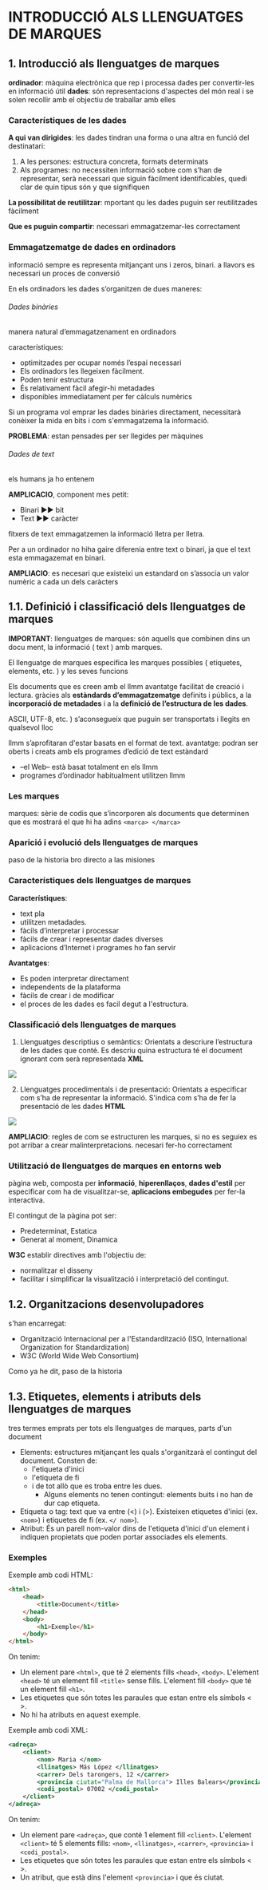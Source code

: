# INTRODUCCIÓ ALS LLENGUATGES DE MARQUES
## 1. Introducció als llenguatges de marques
**ordinador**: màquina electrònica que rep i processa dades per convertir-les en informació útil
**dades**:  són representacions d'aspectes del món real i se solen recollir amb el objectiu de traballar amb elles
### Característiques de les dades
**A qui van dirigides**: les dades tindran una forma o una altra en funció del destinatari:
1. A les persones: estructura concreta, formats determinats
2. Als programes: no necessiten informació sobre com s’han de representar, serà necessari que siguin fàcilment identificables, quedi clar de quin tipus són y que signifiquen

**La possibilitat de reutilitzar**: mportant qu les dades puguin ser reutilitzades fàcilment

**Que es puguin compartir**: necessari emmagatzemar-les correctament
### Emmagatzematge de dades en ordinadors
informació sempre es representa mitjançant uns i zeros, binari.
a llavors es necessari un proces de conversió

En els ordinadors les dades s’organitzen de dues maneres:
###### Dades binàries
manera natural d’emmagatzenament en ordinadors

característiques:
- optimitzades per ocupar només l’espai necessari
- Els ordinadors les llegeixen fàcilment.
- Poden tenir estructura
- És relativament fàcil afegir-hi metadades
- disponibles immediatament per fer càlculs numèrics

Si un programa vol emprar les dades binàries directament, necessitarà conèixer la mida en bits i com s'emmagatzema la informació.

**PROBLEMA**:
estan pensades per ser llegides per màquines
###### Dades de text
els humans ja ho entenem

**AMPLICACIO**, component mes petit:
- Binari ▶▶ bit
- Text ▶▶ caràcter

fitxers de text emmagatzemen la informació lletra per lletra.

Per a un ordinador no hiha gaire diferenia entre text o binari, ja que el text esta emmagazemat en binari.

**AMPLIACIO**: es necesari que existeixi un estandard on s’associa un valor numèric a cada un dels caràcters
## 1.1. Definició i classificació dels llenguatges de marques
**IMPORTANT**:
llenguatges de marques: són aquells que combinen dins un docu ment, la informació ( text ) amb marques.

El llenguatge de marques especifica les marques possibles ( etiquetes, elements, etc. ) y les seves funcions

Els documents que es creen amb el llmm avantatge facilitat de creació i lectura. gràcies als **estàndards d’emmagatzematge** definits i públics, a la **incorporació de metadades** i a la **definició de l’estructura de les dades**.

ASCII, UTF-8, etc. ) s’aconsegueix que puguin ser transportats i llegits en qualsevol lloc

llmm s’aprofitaran d'estar basats en el format de text.
avantatge: podran ser oberts i creats amb els programes d’edició de text estàndard

- –el Web– està basat totalment en els llmm
- programes d’ordinador habitualment utilitzen llmm
### Les marques
marques: sèrie de codis que s’incorporen als documents que determinen que es mostrará el que hi ha adins
`<marca> </marca>`
### Aparició i evolució dels llenguatges de marques
paso de la historia bro
directo a las misiones
### Característiques dels llenguatges de marques
**Característiques**:
- text pla
- utilitzen metadades.
- fàcils d’interpretar i processar
- fàcils de crear i representar dades diverses
- aplicacions d’Internet i programes ho fan servir

**Avantatges**:
- Es poden interpretar directament
- independents de la plataforma
- fàcils de crear i de modificar
- el proces de les dades es facil degut a l'estructura.
### Classificació dels llenguatges de marques
1. Llenguatges descriptius o semàntics: Orientats a descriure l’estructura de les dades que conté.
Es descriu quina estructura té el document ignorant com serà representada
**XML**

![](https://i.imgur.com/oTDujzi.png)

2. Llenguatges procedimentals i de presentació: Orientats a especificar com s’ha de representar la informació. 
S'indica com s’ha de fer la presentació de les dades
**HTML**

![](https://i.imgur.com/KxmIZS7.png)

**AMPLIACIO**:
regles de com se estructuren les marques, si no es seguiex es pot arribar a crear malinterpretacions. necesari fer-ho correctament

### Utilització de llenguatges de marques en entorns web
pàgina web, composta per **informació**, **hiperenllaços**, **dades d'estil** per especificar com ha de visualitzar-se, **aplicacions embegudes** per fer-la interactiva.

El contingut de la pàgina pot ser:
- Predeterminat, Estatica
- Generat al moment, Dinamica

**W3C** establir directives amb l'objectiu de:
- normalitzar el disseny
- facilitar i simplificar la visualització i interpretació del contingut.
## 1.2. Organitzacions desenvolupadores
s'han encarregat:
- Organització Internacional per a l'Estandardització (ISO, International Organization for Standardization)
- W3C (World Wide Web Consortium)

Como ya he dit, paso de la historia
##  1.3. Etiquetes, elements i atributs dels llenguatges de marques
tres termes emprats per tots els llenguatges de marques, parts d'un document
- Elements: estructures mitjançant les quals s'organitzarà el contingut del document. Consten de:
	-  l'etiqueta d'inici
	-  l'etiqueta de fi
	-  i de tot allò que es troba entre les dues.
		-  Alguns elements no tenen contingut: elements buits i no han de dur cap etiqueta.
- Etiqueta o tag: text que va entre (<) i (>). Existeixen etiquetes d'inici (ex. `<nom>`) i etiquetes de fi (ex. `</ nom>`).
- Atribut: És un parell nom-valor dins de l'etiqueta d'inici d'un element i indiquen  propietats que poden portar associades els elements.
### Exemples
Exemple amb codi HTML:
```html
<html>
	<head>
		<title>Document</title>
	</head>
	<body>
		<h1>Exemple</h1>
	</body>
</html>
```
On tenim:
- Un element pare `<html>`, que té 2 elements fills `<head>`, `<body>`. L'element `<head>` té un element fill `<title>` sense fills. L'element fill `<body>` que té un element fill `<h1>`.
- Les etiquetes que són totes les paraules que estan entre els símbols < >.
- No hi ha atributs en aquest exemple.

Exemple amb codi XML:
```xml
<adreça>
	<client>
		<nom> Maria </nom>
		<llinatges> Más López </llinatges>
		<carrer> Dels tarongers, 12 </carrer>
		<provincia ciutat="Palma de Mallorca"> Illes Balears</provincia>
		<codi_postal> 07002 </codi_postal>
	</client>
</adreça>
```
On tenim:
- Un element pare `<adreça>`, que conté 1 element fill `<client>`. L'element `<client>` té 5 elements fills: `<nom>`, `<llinatges>`, `<carrer>`, `<provincia>` i `<codi_postal>`.
- Les etiquetes que són totes les paraules que estan entre els símbols < >.
- Un atribut, que està dins l'element `<provincia>` i que és ciutat.